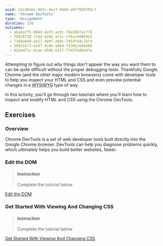 ```yaml
---
uuid: 2a1d9abc-883c-4acf-bbb0-e077026792c7
name: 'Chrome DevTools'
type: 'Assignment'
duration: 150
outcomes:
  - ababa775-884d-4e33-ac0c-f6e2687a1778
  - f6816738-71dd-420e-a71c-cf6ac9d06922
  - 7168ab49-2e17-404f-a9dc-7954fd4c7af4
  - 20931672-ea47-4c0e-a9b4-f5365c6deb8b
  - 82b4df1c-0cae-459b-b217-7745fdd0dd7e
---
```


Attempting to figure out why things don't appear the way you want them to can be quite difficult without the proper debugging tools. Thankfully Google Chrome (and the other major modern browsers) come with developer tools to help you inspect your HTML and CSS and even preview potential changes in a <abbr title="What you see is what you get">WYSIWYG</abbr> type of way.

In this activity, you'll go through two tutorials where you'll learn how to inspect and modify HTML and CSS using the Chrome DevTools.

## Exercises

### Overview

Chrome DevTools is a set of web developer tools built directly into the Google Chrome browser. DevTools can help you diagnose problems quickly, which ultimately helps you build better websites, faster.

### Edit the DOM

> #### Instruction
> Complete the tutorial below

[Edit the DOM](https://developers.google.com/web/tools/chrome-devtools/inspect-styles/edit-dom)

### Get Started With Viewing And Changing CSS

> #### Instruction
> Complete the tutorial below

[Get Started With Viewing And Changing CSS](https://developers.google.com/web/tools/chrome-devtools/css/)

